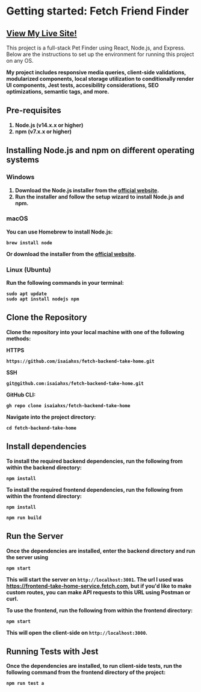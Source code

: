 # Getting started: Fetch Friend Finder

## [View My Live Site!](https://isaiah-fetch-frontend.onrender.com/)

This project is a full-stack Pet Finder using React, Node.js, and Express. Below are the instructions to set up the environment for running this project on any OS.

<strong>My project includes responsive media queries, client-side validations, modularized components, local storage utilization to conditionally render UI components, Jest tests, accesibility considerations, SEO optimizations, semantic tags, and more.

## Pre-requisites
1. Node.js (v14.x.x or higher)
2. npm (v7.x.x or higher)

## Installing Node.js and npm on different operating systems

### Windows
1. Download the Node.js installer from the [official website](https://nodejs.org/en/download/).
2. Run the installer and follow the setup wizard to install Node.js and npm.

### macOS
You can use Homebrew to install Node.js:
```
brew install node
```

Or download the installer from the [official website](https://nodejs.org/en/download/).

### Linux (Ubuntu)
Run the following commands in your terminal:
```
sudo apt update
sudo apt install nodejs npm
```

## Clone the Repository

Clone the repository into your local machine with one of the following methods:

HTTPS
```
https://github.com/isaiahxs/fetch-backend-take-home.git
```

SSH
```
git@github.com:isaiahxs/fetch-backend-take-home.git
```

GitHub CLI:
```
gh repo clone isaiahxs/fetch-backend-take-home
```

Navigate into the project directory:
```
cd fetch-backend-take-home
```

## Install dependencies

To install the required backend dependencies, run the following from within the backend directory:
```
npm install
```

To install the required frontend dependencies, run the following from within the frontend directory:
```
npm install
```
```
npm run build
```

## Run the Server

Once the dependencies are installed, enter the backend directory and run the server using
```
npm start
```

This will start the server on `http://localhost:3001`. The url I used was https://frontend-take-home-service.fetch.com, but if you'd like to make custom routes, you can make API requests to this URL using Postman or curl.

To use the frontend, run the following from within the frontend directory:

```
npm start
```

This will open the client-side on `http://localhost:3000`.

## Running Tests with Jest
Once the dependencies are installed, to run client-side tests, run the following command from the frontend directory of the project:

```
npm run test a
```